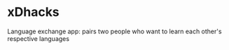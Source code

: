 # xDhacks
Language exchange app:
pairs two people who want to learn each other's respective languages 



